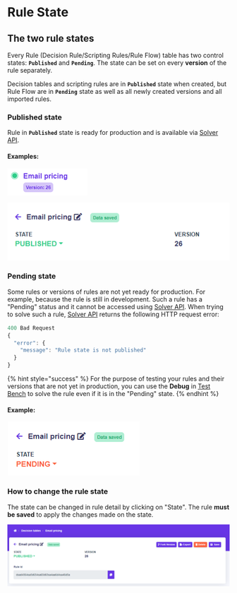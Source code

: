 # Rule State

## The two rule states

Every Rule (Decision Rule/Scripting Rules/Rule Flow) table has two control states: **`Published`** and **`Pending`**. The state can be set on every **version** of the rule separately.

Decision tables and scripting rules are in **`Published`** state when created, but Rule Flow are in **`Pending`** state as well as all newly created versions and all imported rules.

### Published state

Rule in **`Published`** state is ready for production and is available via [Solver API](../../api/rule-solver-api.md).

#### Examples:

![](<../../.gitbook/assets/image (15) (2).png>)

![](<../../.gitbook/assets/image (10) (2).png>)

### Pending state

Some rules or versions of rules are not yet ready for production. For example, because the rule is still in development. Such a rule has a "Pending" status and it cannot be accessed using [Solver API](../../api/rule-solver-api.md). When trying to solve such a rule, [Solver API](../../api/rule-solver-api.md) returns the following HTTP request error:

```javascript
400 Bad Request
{
  "error": {
    "message": "Rule state is not published"
  }
}
```

{% hint style="success" %}
For the purpose of testing your rules and their versions that are not yet in production, you can use the **Debug** in [Test Bench](test-bench.md) to solve the rule even if it is in the "Pending" state.
{% endhint %}

#### Example:

![Rule in pending state](<../../.gitbook/assets/image (14) (2).png>)

### How to change the rule state

The state can be changed in rule detail by clicking on "State". The rule **must be saved** to apply the changes made on the state.

![](<../../.gitbook/assets/image (11) (2).png>)
